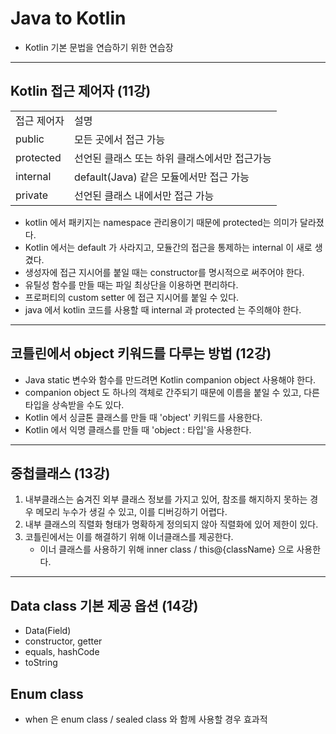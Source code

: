 # Java to Kotlin 

- Kotlin 기본 문법을 연습하기 위한 연습장

---

## Kotlin 접근 제어자 (11강)
|           |                             |
|-----------|-----------------------------|
| 접근 제어자    | 설명                          |
| public    | 모든 곳에서 접근 가능                |
| protected | 선언된 클래스 또는 하위 클래스에서만 접근가능   |
| internal  | default(Java) 같은 모듈에서만 접근 가능 |
| private   | 선언된 클래스 내에서만 접근 가능          |


- kotlin 에서 패키지는 namespace 관리용이기 때문에 protected는 의미가 달라졌다.
- Kotlin 에서는 default 가 사라지고, 모듈간의 접근을 통제하는 internal 이 새로 생겼다.
- 생성자에 접근 지시어를 붙일 때는 constructor를 명시적으로 써주어야 한다.
- 유틸성 함수를 만들 때는 파일 최상단을 이용하면 편리하다.
- 프로퍼티의 custom setter 에 접근 지시어를 붙일 수 있다.
- java 에서 kotlin 코드를 사용할 때 internal 과 protected 는 주의해야 한다.

--- 

## 코틀린에서 object 키워드를 다루는 방법 (12강)
- Java static 변수와 함수를 만드려면 Kotlin companion object 사용해야 한다.
- companion object 도 하나의 객체로 간주되기 때문에 이름을 붙일 수 있고, 다른 타입을 상속받을 수도 있다.
- Kotlin 에서 싱글톤 클래스를 만들 때 'object' 키워드를 사용한다.
- Kotlin 에서 익명 클래스를 만들 때 'object : 타입'을 사용한다.

---

## 중첩클래스 (13강)
1. 내부클래스는 숨겨진 외부 클래스 정보를 가지고 있어, 참조를 해지하지 못하는 경우 메모리 누수가 생길 수 있고, 이를 디버깅하기 어렵다.
2. 내부 클래스의 직렬화 형태가 명확하게 정의되지 않아 직렬화에 있어 제한이 있다.
3. 코틀린에서는 이를 해결하기 위해 이너클래스를 제공한다.
    * 이너 클래스를 사용하기 위해 inner class / this@{className} 으로 사용한다.

---

## Data class 기본 제공 옵션 (14강)
* Data(Field)
* constructor, getter
* equals, hashCode
* toString 

## Enum class
* when 은 enum class / sealed class 와 함께 사용할 경우 효과적